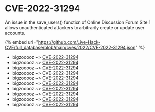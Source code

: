 # CVE-2022-31294

An issue in the save_users() function of Online Discussion Forum Site 1 allows unauthenticated attackers to arbitrarily create or update user accounts.

{% embed url="https://github.com/Live-Hack-CVE/full_database/blob/main/cves/2022/CVE-2022-31294.json" %}


* bigzooooz ~> [CVE-2022-31294](https://www.alice-snow.ru/2022/database/cve-2022-31294/cve-2022-31294-bigzooooz)
* bigzooooz ~> [CVE-2022-31294](https://www.alice-snow.ru/2022/database/cve-2022-31294/cve-2022-31294-bigzooooz)
* bigzooooz ~> [CVE-2022-31294](https://www.alice-snow.ru/2022/database/cve-2022-31294/cve-2022-31294-bigzooooz)
* bigzooooz ~> [CVE-2022-31294](https://www.alice-snow.ru/2022/database/cve-2022-31294/cve-2022-31294-bigzooooz)
* bigzooooz ~> [CVE-2022-31294](https://www.alice-snow.ru/2022/database/cve-2022-31294/cve-2022-31294-bigzooooz)
* bigzooooz ~> [CVE-2022-31294](https://www.alice-snow.ru/2022/database/cve-2022-31294/cve-2022-31294-bigzooooz)
* bigzooooz ~> [CVE-2022-31294](https://www.alice-snow.ru/2022/database/cve-2022-31294/cve-2022-31294-bigzooooz)
* bigzooooz ~> [CVE-2022-31294](https://www.alice-snow.ru/2022/database/cve-2022-31294/cve-2022-31294-bigzooooz)
* bigzooooz ~> [CVE-2022-31294](https://www.alice-snow.ru/2022/database/cve-2022-31294/cve-2022-31294-bigzooooz)
* bigzooooz ~> [CVE-2022-31294](https://www.alice-snow.ru/2022/database/cve-2022-31294/cve-2022-31294-bigzooooz)